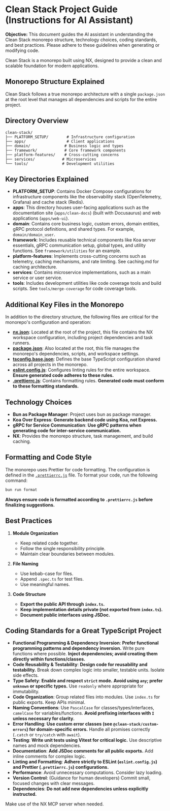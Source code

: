 # Clean Stack Project Guide (Instructions for AI Assistant)

**Objective:** This document guides the AI assistant in understanding the Clean Stack monorepo structure, technology choices, coding standards, and best practices. Please adhere to these guidelines when generating or modifying code.

Clean Stack is a monorepo built using NX, designed to provide a clean and scalable foundation for modern applications.

## Monorepo Structure Explained

Clean Stack follows a true monorepo architecture with a single `package.json` at the root level that manages all dependencies and scripts for the entire project.

## Directory Overview

```
clean-stack/
├── PLATFORM_SETUP/        # Infrastructure configuration
├── apps/                  # Client applications
├── domain/               # Business logic and types
├── framework/            # Core framework components
├── platform-features/    # Cross-cutting concerns
├── services/            # Microservices
└── tools/               # Development utilities
```

## Key Directories Explained

- **PLATFORM_SETUP**: Contains Docker Compose configurations for infrastructure components like the observability stack (OpenTelemetry, Grafana) and cache stack (Redis).
- **apps**: This directory houses user-facing applications such as the documentation site (`apps/clean-docs`) (built with Docusaurus) and web applications (`apps/web-ui`).
- **domain**: Contains core business logic, custom errors, domain entities, gRPC protocol definitions, and shared types. For example, `domain/domain_user`.
- **framework**: Includes reusable technical components like Koa server essentials, gRPC communication setup, global types, and utility functions. See `framework/utilities` for an example.
- **platform-features**: Implements cross-cutting concerns such as telemetry, caching mechanisms, and rate limiting. See caching.md for caching architecture.
- **services**: Contains microservice implementations, such as a main service or user service.
- **tools**: Includes development utilities like code coverage tools and build scripts. See `tools/merge-coverage` for code coverage tools.

## Additional Key Files in the Monorepo

In addition to the directory structure, the following files are critical for the monorepo's configuration and operation:

- [**nx.json**](../nx.json): Located at the root of the project, this file contains the NX workspace configuration, including project dependencies and task runners.
- [**package.json**](../package.json): Also located at the root, this file manages the monorepo's dependencies, scripts, and workspace settings.
- [**tsconfig.base.json**](../tsconfig.base.json): Defines the base TypeScript configuration shared across all projects in the monorepo.
- [**eslint.config.js**](../eslint.config.js): Configures linting rules for the entire workspace. **Ensure generated code adheres to these rules.**
- [**.prettierrc.js**](../.prettierrc.js): Contains formatting rules. **Generated code must conform to these formatting standards.**

## Technology Choices

- **Bun as Package Manager**: Project uses bun as package manager.
- **Koa Over Express**: **Generate backend code using Koa, not Express.**
- **gRPC for Service Communication**: **Use gRPC patterns when generating code for inter-service communication.**
- **NX**: Provides the monorepo structure, task management, and build caching.

## Formatting and Code Style

The monorepo uses Prettier for code formatting. The configuration is defined in the [`.prettierrc.js`](../.prettierrc.js) file. To format your code, run the following command:

```bash
bun run format
```

**Always ensure code is formatted according to `.prettierrc.js` before finalizing suggestions.**

## Best Practices

1.  **Module Organization**

    - Keep related code together.
    - Follow the single responsibility principle.
    - Maintain clear boundaries between modules.

2.  **File Naming**

    - Use kebab-case for files.
    - Append `.spec.ts` for test files.
    - Use meaningful names.

3.  **Code Structure**

    - **Export the public API through `index.ts`.**
    - **Keep implementation details private (not exported from `index.ts`).**
    - **Document public interfaces using JSDoc.**

## Coding Standards for a Great TypeScript Project

- **Functional Programming & Dependency Inversion**: **Prefer functional programming patterns and dependency inversion.** Write pure functions where possible. **Inject dependencies; avoid creating them directly within functions/classes.**
- **Code Reusability & Testability**: **Design code for reusability and testability.** Break down complex logic into smaller, testable units. Isolate side effects.
- **Type Safety**: **Enable and respect `strict` mode.** **Avoid using `any`; prefer `unknown` or specific types.** Use `readonly` where appropriate for immutability.
- **Code Organization**: Group related files into modules. Use `index.ts` for public exports. Keep APIs minimal.
- **Naming Conventions**: Use `PascalCase` for classes/types/interfaces, `camelCase` for variables/functions. **Avoid prefixing interfaces with `I` unless necessary for clarity.**
- **Error Handling**: **Use custom error classes (see `@clean-stack/custom-errors`) for domain-specific errors.** Handle all promises correctly (`.catch` or `try/catch` with `await`).
- **Testing**: **Write unit tests using Vitest for critical logic.** Use descriptive names and mock dependencies.
- **Documentation**: **Add JSDoc comments for all public exports.** Add inline comments for complex logic.
- **Linting and Formatting**: **Adhere strictly to ESLint (`eslint.config.js`) and Prettier (`.prettierrc.js`) configurations.**
- **Performance**: Avoid unnecessary computations. Consider lazy loading.
- **Version Control**: (Guidance for human developers) Commit small, focused changes with clear messages.
- **Dependencies**: **Do not add new dependencies unless explicitly instructed.**


Make use of the NX MCP server when needed.
